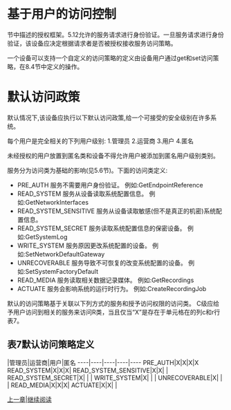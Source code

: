 # 基于用户的访问控制

节中描述的授权框架。5.12允许的服务请求进行身份验证。一旦服务请求进行身份验证，该设备应决定根据请求者是否被授权接收服务访问策略。

一个设备可以支持一个自定义的访问策略的定义由设备用户通过get和set访问策略，在8.4节中定义的操作。

# 默认访问政策

默认情况下,该设备应执行以下默认访问政策,给一个可接受的安全级别在许多系统。

每个用户是完全相关的下列用户级别:
	1.管理员
	2.运营商
	3.用户
	4.匿名

未经授权的用户放置到匿名类和设备不得允许用户被添加到匿名用户级别类别。

服务分为访问类为基础的影响(见5.6节)。下面的访问类定义:
 * PRE_AUTH
   服务不需要用户身份验证。
   例如:GetEndpointReference
 * READ_SYSTEM
   服务从设备读取系统配置信息。
   例如:GetNetworkInterfaces
 * READ_SYSTEM_SENSITIVE
   服务从设备读取敏感(但不是真正的机密)系统配置信息。
 * READ_SYSTEM_SECRET
   服务读取系统配置信息的保密设备。
   例如:GetSystemLog
 * WRITE_SYSTEM
   服务原因更改系统配置的设备。
   例如:SetNetworkDefaultGateway
 * UNRECOVERABLE
   服务导致不可恢复的改变系统配置的设备。
   例如:SetSystemFactoryDefault
 * READ_MEDIA
   服务读取相关数据记录媒体。
   例如:GetRecordings
 * ACTUATE
   服务会影响系统的运行时行为。
   例如:CreateRecordingJob

默认的访问策略基于关联以下列方式的服务和授予访问权限的访问类。 C级应给予用户访问到相关的服务来访问R类，当且仅当“X”是存在于单元格在的列c和r行表7。

## 表7默认访问策略定义

 |管理员|运营商|用户|匿名
----|----|----|----|----
PRE_AUTH|X|X|X|X
READ_SYSTEM|X|X|X|
READ_SYSTEM_SENSITIVE|X|X| |
READ_SYSTEM_SECRET|X| | |
WRITE_SYSTEM|X| | |
UNRECOVERABLE|X| | |
READ_MEDIA|X|X|X|
ACTUATE|X|X| |


[上一章](05.12.md)|[继续阅读](05.12.02.md)